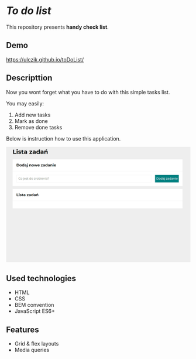 # *To do list*
This repository presents **handy check list**.

## Demo
https://ulczik.github.io/toDoList/

## Descripttion
Now you wont forget what you have to do with this simple tasks list.

You may easily:
1. Add new tasks
2. Mark as done
3. Remove done tasks

Below is instruction how to use this application.

![howToUse](images/Animation.gif)

## Used technologies
- HTML
- CSS
- BEM convention
- JavaScript ES6+	

## Features
- Grid & flex layouts
- Media queries
